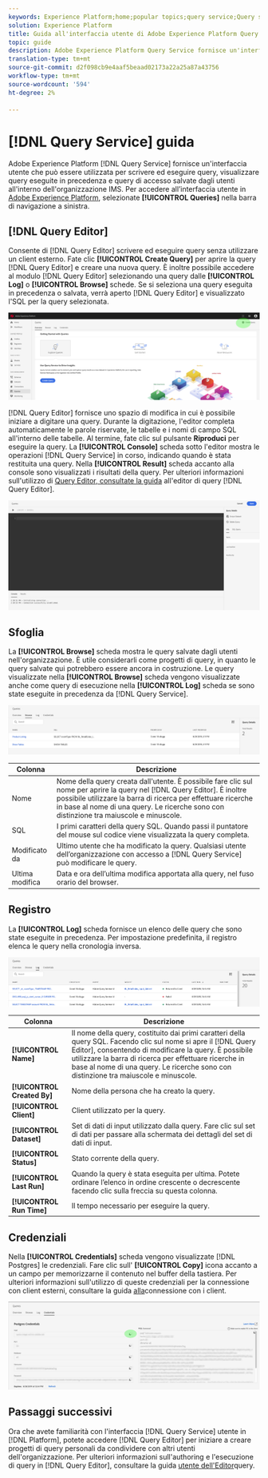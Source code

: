 ```yaml
---
keywords: Experience Platform;home;popular topics;query service;Query service;query;query editor;Query Editor;Query editor;
solution: Experience Platform
title: Guida all'interfaccia utente di Adobe Experience Platform Query Service
topic: guide
description: Adobe Experience Platform Query Service fornisce un'interfaccia utente che può essere utilizzata per scrivere ed eseguire query, visualizzare query eseguite in precedenza e query di accesso salvate dagli utenti all'interno dell'organizzazione IMS.
translation-type: tm+mt
source-git-commit: d2f098cb9e4aaf5beaad02173a22a25a87a43756
workflow-type: tm+mt
source-wordcount: '594'
ht-degree: 2%

---
```



# [!DNL Query Service] guida

Adobe Experience Platform [!DNL Query Service] fornisce un&#39;interfaccia utente che può essere utilizzata per scrivere ed eseguire query, visualizzare query eseguite in precedenza e query di accesso salvate dagli utenti all&#39;interno dell&#39;organizzazione IMS. Per accedere all’interfaccia utente in [Adobe Experience Platform][platform-ui], selezionate **[!UICONTROL Queries]** nella barra di navigazione a sinistra.

## [!DNL Query Editor]

Consente di [!DNL Query Editor] scrivere ed eseguire query senza utilizzare un client esterno. Fate clic **[!UICONTROL Create Query]** per aprire la query [!DNL Query Editor] e creare una nuova query. È inoltre possibile accedere al modulo [!DNL Query Editor] selezionando una query dalle **[!UICONTROL Log]** o **[!UICONTROL Browse]** schede. Se si seleziona una query eseguita in precedenza o salvata, verrà aperto [!DNL Query Editor] e visualizzato l&#39;SQL per la query selezionata.

![Immagine](../images/queries/ui-overview/overview.png)

[!DNL Query Editor] fornisce uno spazio di modifica in cui è possibile iniziare a digitare una query. Durante la digitazione, l&#39;editor completa automaticamente le parole riservate, le tabelle e i nomi di campo SQL all&#39;interno delle tabelle. Al termine, fate clic sul pulsante **Riproduci** per eseguire la query. La **[!UICONTROL Console]** scheda sotto l&#39;editor mostra le operazioni [!DNL Query Service] in corso, indicando quando è stata restituita una query. Nella **[!UICONTROL Result]** scheda accanto alla console sono visualizzati i risultati della query. Per ulteriori informazioni sull&#39;utilizzo di [Query Editor, consultate la guida][query-editor] all&#39;editor di query [!DNL Query Editor].

![Immagine](../images/queries/ui-overview/query-editor.png)

## Sfoglia

La **[!UICONTROL Browse]** scheda mostra le query salvate dagli utenti nell&#39;organizzazione. È utile considerarli come progetti di query, in quanto le query salvate qui potrebbero essere ancora in costruzione. Le query visualizzate nella **[!UICONTROL Browse]** scheda vengono visualizzate anche come query di esecuzione nella **[!UICONTROL Log]** scheda se sono state eseguite in precedenza da [!DNL Query Service].

![Immagine](../images/queries/ui-overview/browse.png)

| Colonna | Descrizione |
| --- | --- |
| Nome | Nome della query creata dall&#39;utente. È possibile fare clic sul nome per aprire la query nel [!DNL Query Editor]. È inoltre possibile utilizzare la barra di ricerca per effettuare ricerche in base al nome di una query. Le ricerche sono con distinzione tra maiuscole e minuscole. |
| SQL | I primi caratteri della query SQL. Quando passi il puntatore del mouse sul codice viene visualizzata la query completa. |
| Modificato da | Ultimo utente che ha modificato la query. Qualsiasi utente dell’organizzazione con accesso a [!DNL Query Service] può modificare le query. |
| Ultima modifica | Data e ora dell’ultima modifica apportata alla query, nel fuso orario del browser. |

## Registro

La **[!UICONTROL Log]** scheda fornisce un elenco delle query che sono state eseguite in precedenza. Per impostazione predefinita, il registro elenca le query nella cronologia inversa.

![Immagine](../images/queries/ui-overview/log.png)

| Colonna | Descrizione |
| --- | --- |
| **[!UICONTROL Name]** | Il nome della query, costituito dai primi caratteri della query SQL. Facendo clic sul nome si apre il [!DNL Query Editor], consentendo di modificare la query. È possibile utilizzare la barra di ricerca per effettuare ricerche in base al nome di una query. Le ricerche sono con distinzione tra maiuscole e minuscole. |
| **[!UICONTROL Created By]** | Nome della persona che ha creato la query. |
| **[!UICONTROL Client]** | Client utilizzato per la query. |
| **[!UICONTROL Dataset]** | Set di dati di input utilizzato dalla query. Fare clic sul set di dati per passare alla schermata dei dettagli del set di dati di input. |
| **[!UICONTROL Status]** | Stato corrente della query. |
| **[!UICONTROL Last Run]** | Quando la query è stata eseguita per ultima. Potete ordinare l’elenco in ordine crescente o decrescente facendo clic sulla freccia su questa colonna. |
| **[!UICONTROL Run Time]** | Il tempo necessario per eseguire la query. |

## Credenziali

Nella **[!UICONTROL Credentials]** scheda vengono visualizzate [!DNL Postgres] le credenziali. Fare clic sull&#39; **[!UICONTROL Copy]** icona accanto a un campo per memorizzarne il contenuto nel buffer della tastiera. Per ulteriori informazioni sull&#39;utilizzo di queste credenziali per la connessione con client esterni, consultare la guida [alla][connect-clients]connessione con i client.

![Immagine](../images/queries/ui-overview/credentials.png)

## Passaggi successivi

Ora che avete familiarità con l&#39;interfaccia [!DNL Query Service] utente in [!DNL Platform], potete accedere [!DNL Query Editor] per iniziare a creare progetti di query personali da condividere con altri utenti dell&#39;organizzazione. Per ulteriori informazioni sull&#39;authoring e l&#39;esecuzione di query in [!DNL Query Editor], consultare la guida [utente dell&#39;Editor][query-editor]query.

[platform-ui]: https://platform.adobe.com
[query-editor]: user-guide.md
[connect-clients]: ../clients/overview.md

